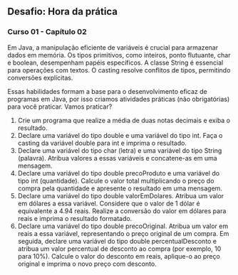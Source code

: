 ## Desafio: Hora da prática

### Curso 01 - Capítulo 02

Em Java, a manipulação eficiente de variáveis é crucial para armazenar dados em memória. Os tipos primitivos, como inteiros, ponto flutuante, char e boolean, desempenham papéis específicos. A classe String é essencial para operações com textos. O casting resolve conflitos de tipos, permitindo conversões explícitas.

Essas habilidades formam a base para o desenvolvimento eficaz de programas em Java, por isso criamos atividades práticas (não obrigatórias) para você praticar. Vamos praticar?

1. Crie um programa que realize a média de duas notas decimais e exiba o resultado.
2. Declare uma variável do tipo double e uma variável do tipo int. Faça o casting da variável double para int e imprima o resultado.
3. Declare uma variável do tipo char (letra) e uma variável do tipo String (palavra). Atribua valores a essas variáveis e concatene-as em uma mensagem.
4. Declare uma variável do tipo double precoProduto e uma variável do tipo int (quantidade). Calcule o valor total multiplicando o preço do compra pela quantidade e apresente o resultado em uma mensagem.
5. Declare uma variável do tipo double valorEmDolares. Atribua um valor em dólares a essa variável. Considere que o valor de 1 dólar é equivalente a 4.94 reais. Realize a conversão do valor em dólares para reais e imprima o resultado formatado.
6. Declare uma variável do tipo double precoOriginal. Atribua um valor em reais a essa variável, representando o preço original de um compra. Em seguida, declare uma variável do tipo double percentualDesconto e atribua um valor percentual de desconto ao compra (por exemplo, 10 para 10%). Calcule o valor do desconto em reais, aplique-o ao preço original e imprima o novo preço com desconto.